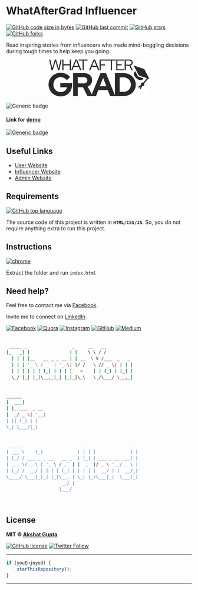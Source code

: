 # WhatAfterGrad Influencer

[![GitHub code size in bytes](https://img.shields.io/github/languages/code-size/akshatvg/WhatAfterGrad?logo=github&style=social)](https://github.com/akshatvg/) [![GitHub last commit](https://img.shields.io/github/last-commit/akshatvg/WhatAfterGrad?style=social&logo=git)](https://github.com/akshatvg/) [![GitHub stars](https://img.shields.io/github/stars/akshatvg/WhatAfterGrad?style=social)](https://github.com/akshatvg/WhatAfterGrad/stargazers) [![GitHub forks](https://img.shields.io/github/forks/akshatvg/WhatAfterGrad?style=social&logo=git)](https://github.com/akshatvg/WhatAfterGrad/network)

Read inspiring stories from influencers who made mind-boggling decisions during tough times to help keep you going.

<p align="center">
<a href="https://www.whataftergrad.com">
<img src="https://github.com/akshatvg/WhatAfterGrad/blob/master/assets/img/logo.svg" alt="WhatAfterGrad Logo"/>
</a>
</p>

![Generic badge](https://img.shields.io/badge/WhatAfter-Grad-orange)

 

#### Link for [demo](https://www.whataftergrad.com) 

[![Generic badge](https://img.shields.io/badge/view-demo-orange)](https://www.whataftergrad.com)

## Useful Links

* [User Website](https://www.whataftergrad.com)
* [Influencer Website](https://influencer.whataftergrad.com)
* [Admin Website](https://admin.whataftergrad.com)

## Requirements

[![GitHub top language](https://img.shields.io/github/languages/top/akshatvg/WhatAfterGrad?logo=javascript&style=social)](https://github.com/akshatvg/)

The source code of this project is written in **`HTML/CSS/JS`**. So, you do not require anything extra to run this project. 

## Instructions

[![chrome](https://img.shields.io/badge/Open-index.html-lightgrey.svg?logo=google-chrome&style=popout&logoColor=red)](https://www.whataftergrad.com)

Extract the folder and run `index.html` 

## Need help?

Feel free to contact me via [Facebook](https://www.facebook.com/akshatvg). 

Invite me to connect on [LinkedIn](https://www.linkedin.com/in/akshatvg/). 

[![Facebook](https://img.shields.io/badge/Facebook-add-blue.svg?logo=facebook&logoColor=white)](https://www.facebook.com/akshatvg) [![Quora](https://img.shields.io/badge/Quora-ask-red.svg?logo=quora)](https://www.quora.com/profile/Akshat-Gupta-279) [![Instagram](https://img.shields.io/badge/Instagram-follow-purple.svg?logo=instagram&logoColor=white)](https://www.instagram.com/akshatvg/) [![GitHub](https://img.shields.io/badge/Snapchat-add-yellow.svg?logo=snapchat&logoColor=white)](https://www.snapchat.com/add/akshatvg) [![Medium](https://img.shields.io/badge/Medium-follow-black.svg?logo=medium&logoColor=white)](https://medium.com/@akshatvg)

``` bash

 _____ _                 _     __   __            
|_   _| |               | |    \ \ / /            
  | | | |__   __ _ _ __ | | __  \ V /___  _   _   
  | | | '_ \ / _` | '_ \| |/ /   \ // _ \| | | |  
  | | | | | | (_| | | | |   <    | | (_) | |_| |  
  \_/ |_| |_|\__,_|_| |_|_|\_\   \_/\___/ \__,_|  
                                                  
                                                  
______                                            
|  ___|                                           
| |_ ___  _ __                                    
|  _/ _ \| '__|                                   
| || (_) | |                                      
\_| \___/|_|                                      
                                                  
                                                  
______      _               _   _               _ 
| ___ \    (_)             | | | |             | |
| |_/ / ___ _ _ __   __ _  | |_| | ___ _ __ ___| |
| ___ \/ _ \ | '_ \ / _` | |  _  |/ _ \ '__/ _ \ |
| |_/ /  __/ | | | | (_| | | | | |  __/ | |  __/_|
\____/ \___|_|_| |_|\__, | \_| |_/\___|_|  \___(_)
                     __/ |                        
                    |___/                         

 

```

## License

**MIT &copy; [Akshat Gupta](https://github.com/akshatvg/WhatAfterGrad/blob/master/LICENSE)**

[![GitHub license](https://img.shields.io/github/license/akshatvg/WhatAfterGrad?style=social&logo=github)](https://github.com/akshatvg/WhatAfterGrad/blob/master/LICENSE) [![Twitter Follow](https://img.shields.io/twitter/follow/akshatvg?style=social)](https://twitter.com/akshatvg)

---------

``` javascript
if (youEnjoyed) {
    starThisRepository();
}
```

-----------
